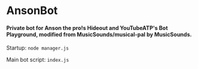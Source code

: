 # AnsonBot

#### Private bot for Anson the pro!s Hideout and YouTubeATP's Bot Playground, modified from MusicSounds/musical-pal by MusicSounds.

Startup: `node manager.js`

Main bot script: `index.js`
